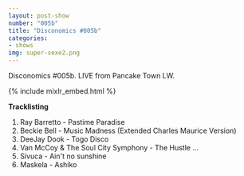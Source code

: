 ```yaml
---
layout: post-show
number: "005b"
title: "Disconomics #005b"
categories:
- shows
img: super-sexe2.png
---
```


Disconomics #005b. LIVE from Pancake Town LW.

{% include mixlr_embed.html %}

**Tracklisting**

1. Ray Barretto - Pastime Paradise
1. Beckie Bell - Music Madness (Extended Charles Maurice Version) 
1. DeeJay Dook - Togo Disco
1. Van McCoy & The Soul City Symphony - The Hustle ...
1. Sivuca - Ain't no sunshine
1. Maskela - Ashiko

